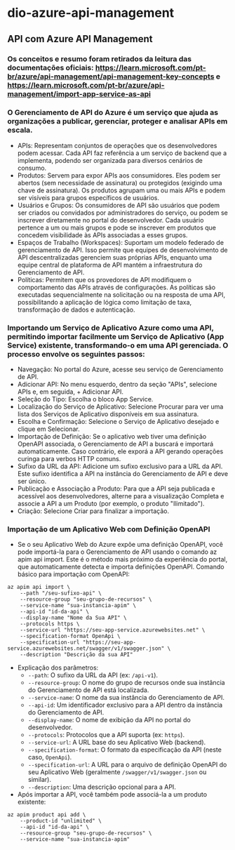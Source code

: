 # dio-azure-api-management 
## API com Azure API Management

### Os conceitos e resumo foram retirados da leitura das documentações oficiais: <https://learn.microsoft.com/pt-br/azure/api-management/api-management-key-concepts> e <https://learn.microsoft.com/pt-br/azure/api-management/import-app-service-as-api>

### O Gerenciamento de API do Azure é um serviço que ajuda as organizações a publicar, gerenciar, proteger e analisar APIs em escala.
- APIs: Representam conjuntos de operações que os desenvolvedores podem acessar. Cada API faz referência a um serviço de backend que a implementa, podendo ser organizada para diversos cenários de consumo.
- Produtos: Servem para expor APIs aos consumidores. Eles podem ser abertos (sem necessidade de assinatura) ou protegidos (exigindo uma chave de assinatura). Os produtos agrupam uma ou mais APIs e podem ser visíveis para grupos específicos de usuários.
- Usuários e Grupos: Os consumidores de API são usuários que podem ser criados ou convidados por administradores do serviço, ou podem se inscrever diretamente no portal do desenvolvedor. Cada usuário pertence a um ou mais grupos e pode se inscrever em produtos que concedem visibilidade às APIs associadas a esses grupos.
- Espaços de Trabalho (Workspaces): Suportam um modelo federado de gerenciamento de API. Isso permite que equipes de desenvolvimento de API descentralizadas gerenciem suas próprias APIs, enquanto uma equipe central de plataforma de API mantém a infraestrutura do Gerenciamento de API.
- Políticas: Permitem que os provedores de API modifiquem o comportamento das APIs através de configurações. As políticas são executadas sequencialmente na solicitação ou na resposta de uma API, possibilitando a aplicação de lógica como limitação de taxa, transformação de dados e autenticação.

### Importando um Serviço de Aplicativo Azure como uma API, permitindo importar facilmente um Serviço de Aplicativo (App Service) existente, transformando-o em uma API gerenciada. O processo envolve os seguintes passos:
- Navegação: No portal do Azure, acesse seu serviço de Gerenciamento de API.
- Adicionar API: No menu esquerdo, dentro da seção "APIs", selecione APIs e, em seguida, + Adicionar API.
- Seleção do Tipo: Escolha o bloco App Service.
- Localização do Serviço de Aplicativo: Selecione Procurar para ver uma lista dos Serviços de Aplicativo disponíveis em sua assinatura.
- Escolha e Confirmação: Selecione o Serviço de Aplicativo desejado e clique em Selecionar.
- Importação de Definição: Se o aplicativo web tiver uma definição OpenAPI associada, o Gerenciamento de API a buscará e importará automaticamente. Caso contrário, ele exporá a API gerando operações curinga para verbos HTTP comuns.
- Sufixo da URL da API: Adicione um sufixo exclusivo para a URL da API. Este sufixo identifica a API na instância do Gerenciamento de API e deve ser único.
- Publicação e Associação a Produto: Para que a API seja publicada e acessível aos desenvolvedores, alterne para a visualização Completa e associe a API a um Produto (por exemplo, o produto "Ilimitado").
- Criação: Selecione Criar para finalizar a importação.

### Importação de um Aplicativo Web com Definição OpenAPI
- Se o seu Aplicativo Web do Azure expõe uma definição OpenAPI, você pode importá-la para o Gerenciamento de API usando o comando az apim api import. Este é o método mais próximo da experiência do portal, que automaticamente detecta e importa definições OpenAPI. Comando básico para importação com OpenAPI:
```
az apim api import \
    --path "/seu-sufixo-api" \
    --resource-group "seu-grupo-de-recursos" \
    --service-name "sua-instancia-apim" \
    --api-id "id-da-api" \
    --display-name "Nome da Sua API" \
    --protocols https \
    --service-url "https://seu-app-service.azurewebsites.net" \
    --specification-format OpenApi \
    --specification-url "https://seu-app-service.azurewebsites.net/swagger/v1/swagger.json" \
    --description "Descrição da sua API"
```
- Explicação dos parâmetros:
  * `--path`: O sufixo da URL da API (ex: `/api-v1`).
  * `--resource-group`: O nome do grupo de recursos onde sua instância do Gerenciamento de API está localizada.
  * `--service-name`: O nome da sua instância do Gerenciamento de API.
  * `--api-id`: Um identificador exclusivo para a API dentro da instância do Gerenciamento de API.
  * `--display-name`: O nome de exibição da API no portal do desenvolvedor.
  * `--protocols`: Protocolos que a API suporta (ex: `https`).
  * `--service-url`: A URL base do seu Aplicativo Web (backend).
  * `--specification-format`: O formato da especificação da API (neste caso, `OpenApi`).
  * `--specification-url`: A URL para o arquivo de definição OpenAPI do seu Aplicativo Web (geralmente `/swagger/v1/swagger.json` ou similar).
  * `--description`: Uma descrição opcional para a API.
- Após importar a API, você também pode associá-la a um produto existente:
```
az apim product api add \
    --product-id "unlimited" \
    --api-id "id-da-api" \
    --resource-group "seu-grupo-de-recursos" \
    --service-name "sua-instancia-apim"
```















